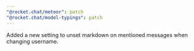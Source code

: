 ```yaml
---
"@rocket.chat/meteor": patch
"@rocket.chat/model-typings": patch
---
```


Added a new setting to unset markdown on mentioned messages when changing username.
